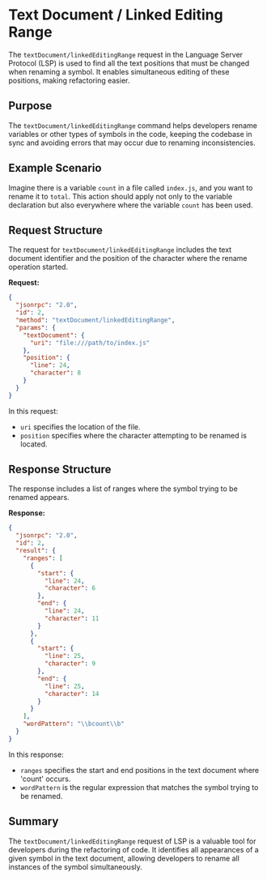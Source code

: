 # Text Document / Linked Editing Range

The `textDocument/linkedEditingRange` request in the Language Server Protocol (LSP) is used to find all the text positions that must be changed when renaming a symbol. It enables simultaneous editing of these positions, making refactoring easier.

## Purpose

The `textDocument/linkedEditingRange` command helps developers rename variables or other types of symbols in the code, keeping the codebase in sync and avoiding errors that may occur due to renaming inconsistencies.

## Example Scenario

Imagine there is a variable `count` in a file called `index.js`, and you want to rename it to `total`. This action should apply not only to the variable declaration but also everywhere where the variable `count` has been used.

## Request Structure

The request for `textDocument/linkedEditingRange` includes the text document identifier and the position of the character where the rename operation started.

**Request:**

```json
{
  "jsonrpc": "2.0",
  "id": 2,
  "method": "textDocument/linkedEditingRange",
  "params": {
    "textDocument": {
      "uri": "file:///path/to/index.js"
    },
    "position": {
      "line": 24,
      "character": 8
    }
  }
}
```

In this request:
- `uri` specifies the location of the file.
- `position` specifies where the character attempting to be renamed is located.

## Response Structure

The response includes a list of ranges where the symbol trying to be renamed appears.

**Response:**

```json
{
  "jsonrpc": "2.0",
  "id": 2,
  "result": {
    "ranges": [
      {
        "start": {
          "line": 24,
          "character": 6
        },
        "end": {
          "line": 24,
          "character": 11
        }
      },
      {
        "start": {
          "line": 25,
          "character": 9
        },
        "end": {
          "line": 25,
          "character": 14
        }
      }
    ],
    "wordPattern": "\\bcount\\b"
  }
}
```

In this response:
- `ranges` specifies the start and end positions in the text document where 'count' occurs.
- `wordPattern` is the regular expression that matches the symbol trying to be renamed.

## Summary

The `textDocument/linkedEditingRange` request of LSP is a valuable tool for developers during the refactoring of code. It identifies all appearances of a given symbol in the text document, allowing developers to rename all instances of the symbol simultaneously.